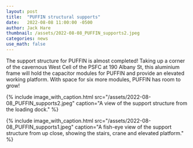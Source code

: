 ```yaml
---
layout: post
title:  "PUFFIN structural supports"
date:   2022-08-08 11:00:00 -0500
author: Jack Hare
thumbnail: /assets/2022-08-08_PUFFIN_supports2.jpeg
categories: news
use_math: false
---
```

The support structure for PUFFIN is almost completed! Taking up a corner of the cavernous West Cell of the PSFC at 190 Albany St, this aluminium frame will hold the capacitor modules for PUFFIN and provide an elevated working platform. With space for six more modules, PUFFIN has room to grow!

{% include image_with_caption.html 
    src="/assets/2022-08-08_PUFFIN_supports2.jpeg" 
    caption="A view of the support structure from the loading dock."
%}

{% include image_with_caption.html 
    src="/assets/2022-08-08_PUFFIN_supports1.jpeg" 
    caption="A fish-eye view of the support structure from up close, showing the stairs, crane and elevated platform."
%}
